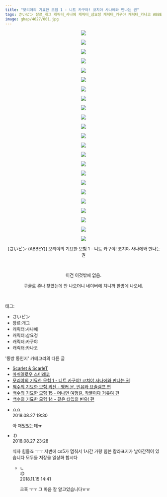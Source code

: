 ```yaml
---
title: "모리야의 기묘한 모험 1 - 니트 카구야! 코치야 사나에와 만나는 권"
tags: さいピン 장르_개그 캐릭터_사나에 캐릭터_삼요정 캐릭터_카구야 캐릭터_카나코 ABBEY 동방_동인지
image: ghap/4627/001.jpg
---
```

<div class="article">
<p style="text-align: center; clear: none; float: none;"><img src="{{ site.nasurl }}/ghap/4627/001.jpg"/></p>
<p style="text-align: center; clear: none; float: none;"><img src="{{ site.nasurl }}/ghap/4627/002.jpg"/></p>
<p style="text-align: center; clear: none; float: none;"><img src="{{ site.nasurl }}/ghap/4627/003.jpg"/></p>
<p style="text-align: center; clear: none; float: none;"><img src="{{ site.nasurl }}/ghap/4627/004.jpg"/></p>
<p style="text-align: center; clear: none; float: none;"><img src="{{ site.nasurl }}/ghap/4627/005.jpg"/></p>
<p style="text-align: center; clear: none; float: none;"><img src="{{ site.nasurl }}/ghap/4627/006.jpg"/></p>
<p style="text-align: center; clear: none; float: none;"><img src="{{ site.nasurl }}/ghap/4627/007.jpg"/></p>
<p style="text-align: center; clear: none; float: none;"><img src="{{ site.nasurl }}/ghap/4627/008.jpg"/></p>
<p style="text-align: center; clear: none; float: none;"><img src="{{ site.nasurl }}/ghap/4627/009.jpg"/></p>
<p style="text-align: center; clear: none; float: none;"><img src="{{ site.nasurl }}/ghap/4627/010.jpg"/></p>
<p style="text-align: center; clear: none; float: none;"><img src="{{ site.nasurl }}/ghap/4627/011.jpg"/></p>
<p style="text-align: center; clear: none; float: none;"><img src="{{ site.nasurl }}/ghap/4627/012.jpg"/></p>
<p style="text-align: center; clear: none; float: none;"><img src="{{ site.nasurl }}/ghap/4627/013.jpg"/></p>
<p style="text-align: center; clear: none; float: none;"><img src="{{ site.nasurl }}/ghap/4627/014.jpg"/></p>
<p style="text-align: center; clear: none; float: none;"><img src="{{ site.nasurl }}/ghap/4627/015.jpg"/></p>
<p style="text-align: center; clear: none; float: none;"><img src="{{ site.nasurl }}/ghap/4627/016.jpg"/></p>
<p style="text-align: center; clear: none; float: none;"><img src="{{ site.nasurl }}/ghap/4627/017.jpg"/></p>
<p style="text-align: center; clear: none; float: none;"><img src="{{ site.nasurl }}/ghap/4627/018.jpg"/></p>
<p style="text-align: center; clear: none; float: none;"><img src="{{ site.nasurl }}/ghap/4627/019.jpg"/></p>
<p style="text-align: center; clear: none; float: none;"><img src="{{ site.nasurl }}/ghap/4627/020.jpg"/></p>
<p style="text-align: center; clear: none; float: none;"><img src="{{ site.nasurl }}/ghap/4627/021.jpg"/></p>
<p style="text-align: center; clear: none; float: none;"><img src="{{ site.nasurl }}/ghap/4627/022.jpg"/></p>
<p style="text-align: center; clear: none; float: none;"><img src="{{ site.nasurl }}/ghap/4627/023.jpg"/></p>
<p style="text-align: center; clear: none; float: none;"> [さいピン (ABBEY)] 모리야의 기묘한 모험 1 - 니트 카구야! 코치야 사나에와 만나는 권</p>
<p style="text-align: center; clear: none; float: none;"><br/></p>
<p style="text-align: center; clear: none; float: none;">이건 이것밖에 없음.</p>
<p style="text-align: center; clear: none; float: none;">구글로 존나 찾았는데 안 나오더니 네이버에 치니까 한방에 나오네.</p>
<p><br/></p>
</div><div class="tagTrail">
<p>태그: </p>
<ul>
<li>さいピン</li>
<li>장르:개그</li>
<li>캐릭터:사나에</li>
<li>캐릭터:삼요정</li>
<li>캐릭터:카구야</li>
<li>캐릭터:카나코</li>
</ul>
</div><div class="another">
<p>'동방 동인지' 카테고리의 다른 글</p>
<ul>
<li><a href="/2018-09-02-ghap_3685">Scarlet &amp; ScarleT</a></li>
<li><a href="/2018-08-28-ghap_4633">마쉬멜로우 스미레코</a></li>
<li><a href="/2018-08-27-ghap_4627">모리야의 기묘한 모험 1 - 니트 카구야! 코치야 사나에와 만나는 권</a></li>
<li><a href="/2018-08-26-ghap_4626">백수의 기묘한 모험 외전 - 앵커 문, 빈유와 요술램프 편</a></li>
<li><a href="/2018-08-26-ghap_4625">백수의 기묘한 모험 15 - 머나먼 여행길, 작별이다 거유여 편</a></li>
<li><a href="/2018-08-26-ghap_4624">백수의 기묘한 모험 14 - 같은 타입의 빈유! 편</a></li>
</ul>
</div><div class="cb_module cb_fluid">
<div class="cb_wrt cb_profile">
<div class="comment">
<ul>
<li class="cb_thumb_off" id="comment15319012">
<div class="cb_comment_area">
<div class="cb_info_area">
<div class="cb_section">
<span class="cb_nick_name"> <a href="http://." onclick="return openLinkInNewWindow(this)">ㅇㅇ</a></span>
</div>
<div class="cb_section">
<span class="cb_date">2018.08.27 19:30 </span>
</div>
</div>
<div class="cb_dsc_comment">
<p class="cb_dsc">
											아 재밌었는데ㅠ
										</p>
</div>
</div></li>
<li class="cb_thumb_off" id="comment15319192">
<div class="cb_comment_area">
<div class="cb_info_area">
<div class="cb_section">
<span class="cb_nick_name">:D</span>
</div>
<div class="cb_section">
<span class="cb_date">2018.08.27 23:28 </span>
</div>
</div>
<div class="cb_dsc_comment">
<p class="cb_dsc">
											식자 힘들죠 ㅜㅜ 저번에 cs5가 멈춰서 1시간 가량 힘쓴 칼라표지가 날아간적이 있습니다 모두들 저장을 일상화 합시다
										</p>
</div>
<ul>
<li class="cb_thumb_off" id="comment15373633">
<span class="cb_bu_subnode">ㄴ</span>
<div class="cb_comment_area">
<div class="cb_info_area">
<div class="cb_section">
<span class="cb_nick_name">:D</span>
</div>
<div class="cb_section">
<span class="cb_date">2018.11.15 14:41 </span>
</div>
</div>
<div class="cb_dsc_comment">
<p class="cb_dsc">
																크흑 ㅜㅜ 그 마음 잘 알고있습니다ㅠㅠ
															</p>
</div>
</div>
</li>
</ul>
</div></li>
</ul>
</div>
</div><!-- commentList close -->
</div>